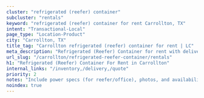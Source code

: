 ```yaml
---
cluster: "refrigerated (reefer) container"
subcluster: "rentals"
keyword: "refrigerated (reefer) container for rent Carrollton, TX"
intent: "Transactional-Local"
page_type: "Location-Product"
city: "Carrollton, TX"
title_tag: "Carrollton refrigerated (reefer) container for rent | LC"
meta_description: "Refrigerated (Reefer) Container for rent with delivery in Carrollton, TX. LC Container — local Since 2003. Get pricing today."
url_slug: "/carrollton/refrigerated-reefer-container/rentals"
h1: "Refrigerated (Reefer) Container For Rent in Carrollton"
internal_links: "/inventory,/delivery,/quote"
priority: 2
notes: "Include power specs (for reefer/office), photos, and availability."
noindex: true
---
```


<!-- TODO: Add unique city/inventory copy, images, and internal links here. -->
